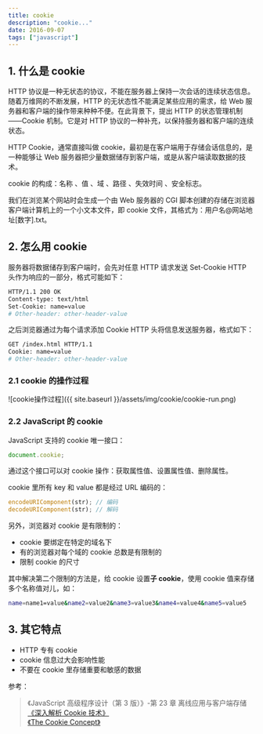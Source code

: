 ```yaml
---
title: cookie
description: "cookie..."
date: 2016-09-07
tags: ["javascript"]
---
```


## 1. 什么是 cookie

HTTP 协议是一种无状态的协议，不能在服务器上保持一次会话的连续状态信息。随着万维网的不断发展，HTTP 的无状态性不能满足某些应用的需求，给 Web 服务器和客户端的操作带来种种不便。在此背景下，提出 HTTP 的状态管理机制——Cookie 机制。它是对 HTTP 协议的一种补充，以保持服务器和客户端的连续状态。

HTTP Cookie，通常直接叫做 cookie，最初是在客户端用于存储会话信息的，是一种能够让 Web 服务器把少量数据储存到客户端，或是从客户端读取数据的技术。

cookie 的构成：名称 、值 、域 、路径 、失效时间 、安全标志。

我们在浏览某个网站时会生成一个由 Web 服务器的 CGI 脚本创建的存储在浏览器客户端计算机上的一个小文本文件，即 cookie 文件，其格式为：用户名@网站地址[数字].txt。

## 2. 怎么用 cookie

服务器将数据储存到客户端时，会先对任意 HTTP 请求发送 Set-Cookie HTTP 头作为响应的一部分，格式可能如下：

```bash
HTTP/1.1 200 OK
Content-type: text/html
Set-Cookie: name=value
# Other-header: other-header-value
```

之后浏览器通过为每个请求添加 Cookie HTTP 头将信息发送服务器，格式如下：

```bash
GET /index.html HTTP/1.1
Cookie: name=value
# Other-header: other-header-value
```

### 2.1 cookie 的操作过程

![cookie操作过程]({{ site.baseurl }}/assets/img/cookie/cookie-run.png)

### 2.2 JavaScript 的 cookie

JavaScript 支持的 cookie 唯一接口：

```javascript
document.cookie;
```

通过这个接口可以对 cookie 操作：获取属性值、设置属性值、删除属性。

cookie 里所有 key 和 value 都是经过 URL 编码的：

```javascript
encodeURIComponent(str); // 编码
decodeURIComponent(str); // 解码
```

另外，浏览器对 cookie 是有限制的：

- cookie 要绑定在特定的域名下
- 有的浏览器对每个域的 cookie 总数是有限制的
- 限制 cookie 的尺寸

其中解决第二个限制的方法是，给 cookie 设置**子 cookie**，使用 cookie 值来存储多个名称值对儿，如：

```bash
name=name1=value&name2=value2&name3=value3&name4=value4&name5=value5
```

## 3. 其它特点

- HTTP 专有 cookie
- cookie 信息过大会影响性能
- 不要在 cookie 里存储重要和敏感的数据

参考：

> 《JavaScript 高级程序设计（第 3 版）》-第 23 章 离线应用与客户端存储  
> [《深入解析 Cookie 技术》](http://www.2cto.com/Article/201409/332360.html)  
> [《The Cookie Concept》](http://www.cookiecentral.com/c_concept.htm)  
